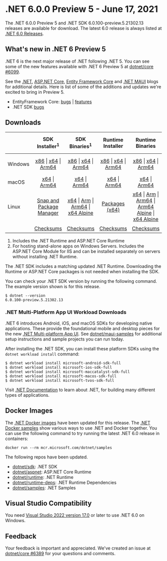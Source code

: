 # .NET 6.0.0 Preview 5 - June 17, 2021

The .NET 6.0.0 Preview 5 and .NET SDK 6.0.100-preview.5.21302.13 releases are available for download. The latest 6.0 release is always listed at [.NET 6.0 Releases](../README.md).

## What's new in .NET 6 Preview 5

.NET 6 is the next major release of .NET following .NET 5. You can see some of the new features available with .NET 6 Preview 5 at [dotnet/core #6099](https://github.com/dotnet/core/issues/6099).

See the [.NET][dotnet-blog], [ASP.NET Core][aspnet-blog], [Entity Framework Core][ef-blog] and [.NET MAUI][maui-blog] blogs for additional details.
Here is list of some of the additions and updates we're excited to bring in Preview 5.

* EntityFramework Core: [bugs][ef_bugs] | [features][ef_features]
* .NET SDK [bugs][sdk_bugs]

## Downloads

|           | SDK Installer<sup>1</sup>                        | SDK Binaries<sup>1</sup>                 | Runtime Installer                                        | Runtime Binaries                                 | ASP.NET Core Runtime           |Windows Desktop Runtime          |
| --------- | :------------------------------------------:     | :----------------------:                 | :---------------------------:                            | :-------------------------:                      | :-----------------:            | :-----------------:            |
| Windows   | [x86][dotnet-sdk-win-x86.exe] \| [x64][dotnet-sdk-win-x64.exe] \| [Arm64][dotnet-sdk-win-arm64.exe] | [x86][dotnet-sdk-win-x86.zip] \| [x64][dotnet-sdk-win-x64.zip] \|  [Arm64][dotnet-sdk-win-arm64.zip] | [x86][dotnet-runtime-win-x86.exe] \| [x64][dotnet-runtime-win-x64.exe] \| [Arm64][dotnet-runtime-win-arm64.exe] | [x86][dotnet-runtime-win-x86.zip] \| [x64][dotnet-runtime-win-x64.zip] \| [Arm64][dotnet-runtime-win-arm64.zip] | [x86][aspnetcore-runtime-win-x86.exe] \| [x64][aspnetcore-runtime-win-x64.exe] \|<br/> [Hosting Bundle][dotnet-hosting-win.exe]<sup>2</sup> | [x86][windowsdesktop-runtime-win-x86.exe] \| [x64][windowsdesktop-runtime-win-x64.exe] \| [Arm64][windowsdesktop-runtime-win-Arm64.exe] |
| macOS     | [x64][dotnet-sdk-osx-x64.pkg] \| [Arm64][dotnet-sdk-osx-arm64.pkg] | [x64][dotnet-sdk-osx-x64.tar.gz]  \| [Arm64][dotnet-sdk-osx-arm64.tar.gz]  | [x64][dotnet-runtime-osx-x64.pkg] \| [Arm64][dotnet-runtime-osx-arm64.pkg] | [x64][dotnet-runtime-osx-x64.tar.gz] \| [Arm64][dotnet-runtime-osx-arm64.tar.gz] | [x64][aspnetcore-runtime-osx-x64.tar.gz] \| [Arm64][aspnetcore-runtime-osx-arm64.tar.gz]  | - |<sup>1</sup>
| Linux     |  [Snap and Package Manager](../install.md) | [x64][dotnet-sdk-linux-x64.tar.gz] \| [Arm][dotnet-sdk-linux-arm.tar.gz] \| [Arm64][dotnet-sdk-linux-arm64.tar.gz] \| [x64 Alpine][dotnet-sdk-linux-musl-x64.tar.gz] | [Packages (x64)][linux-packages] | [x64][dotnet-runtime-linux-x64.tar.gz] \| [Arm][dotnet-runtime-linux-arm.tar.gz] \| [Arm64][dotnet-runtime-linux-arm64.tar.gz] \| [Arm64 Alpine][dotnet-runtime-linux-musl-arm64.tar.gz] \| [x64 Alpine][dotnet-runtime-linux-musl-x64.tar.gz] | [x64][aspnetcore-runtime-linux-x64.tar.gz]<sup>1</sup>  \| [Arm][aspnetcore-runtime-linux-arm.tar.gz] \| [Arm64][aspnetcore-runtime-linux-arm64.tar.gz]<sup>1</sup>  \| [x64 Alpine][aspnetcore-runtime-linux-musl-x64.tar.gz] \| [Arm64 Alpine][aspnetcore-runtime-linux-musl-arm64.tar.gz] | - | <sup>1</sup> |
|  | [Checksums][checksums-sdk]                             | [Checksums][checksums-sdk]                                      | [Checksums][checksums-runtime]                             | [Checksums][checksums-runtime]  | [Checksums][checksums-runtime]  | [Checksums][checksums-runtime]


1. Includes the .NET Runtime and ASP.NET Core Runtime
2. For hosting stand-alone apps on Windows Servers. Includes the ASP.NET Core Module for IIS and can be installed separately on servers without installing .NET Runtime.


The .NET SDK includes a matching updated .NET Runtime. Downloading the Runtime or ASP.NET Core packages is not needed when installing the SDK.

You can check your .NET SDK version by running the following command. The example version shown is for this release.

```console
$ dotnet --version
6.0.100-preview.5.21302.13
```

### .NET Multi-Platform App UI Workload Downloads

.NET 6 introduces Android, iOS, and macOS SDKs for developing native applications. These provide the foundational mobile and desktop pieces for the new [.NET Multi-platform App UI](https://github.com/dotnet/maui). See [dotnet/maui-samples](https://github.com/dotnet/maui-samples) for additional setup instructions and sample projects you can run today.

After installing the .NET SDK, you can install these platform SDKs using the `dotnet workload install` command:

```console
$ dotnet workload install microsoft-android-sdk-full
$ dotnet workload install microsoft-ios-sdk-full
$ dotnet workload install microsoft-maccatalyst-sdk-full
$ dotnet workload install microsoft-macos-sdk-full
$ dotnet workload install microsoft-tvos-sdk-full
```


Visit [.NET Documentation](https://learn.microsoft.com/dotnet/core/) to learn about .NET, for building many different types of applications.


## Docker Images

The [.NET Docker images](https://hub.docker.com/_/microsoft-dotnet) have been updated for this release. The [.NET Docker samples](https://github.com/dotnet/dotnet-docker/blob/main/samples/README.md) show various ways to use .NET and Docker together. You can use the following command to try running the latest .NET 6.0 release in containers:

```console
docker run --rm mcr.microsoft.com/dotnet/samples
```

The following repos have been updated.

* [dotnet/sdk](https://github.com/dotnet/dotnet-docker/blob/main/README.sdk.md): .NET SDK
* [dotnet/aspnet](https://github.com/dotnet/dotnet-docker/blob/main/README.aspnet.md): ASP.NET Core Runtime
* [dotnet/runtime](https://github.com/dotnet/dotnet-docker/blob/main/README.runtime.md): .NET Runtime
* [dotnet/runtime-deps](https://github.com/dotnet/dotnet-docker/blob/main/README.runtime.md): .NET Runtime Dependencies
* [dotnet/samples](https://github.com/dotnet/dotnet-docker/blob/main/README.samples.md): .NET Samples


## Visual Studio Compatibility

You need [Visual Studio 2022 version 17.0](https://visualstudio.microsoft.com) or later to use .NET 6.0 on Windows.


## Feedback

Your feedback is important and appreciated. We've created an issue at [dotnet/core #6389](https://github.com/dotnet/core/issues/6389) for your questions and comments.

[blob-runtime]: https://dotnetcli.blob.core.windows.net/dotnet/Runtime/
[blob-sdk]: https://dotnetcli.blob.core.windows.net/dotnet/Sdk/
[release-notes]: https://github.com/dotnet/core/blob/main/release-notes/6.0/preview/6.0.0-preview.5.md

[checksums-runtime]: https://dotnetcli.blob.core.windows.net/dotnet/checksums/6.0.0-preview.5-sha.txt
[checksums-sdk]: https://dotnetcli.blob.core.windows.net/dotnet/checksums/6.0.0-preview.5-sha.txt

[linux-install]: https://learn.microsoft.com/dotnet/core/install/linux
[linux-setup]: https://github.com/dotnet/core/blob/main/Documentation/linux-setup.md

[dotnet-blog]:  https://devblogs.microsoft.com/dotnet/announcing-net-6-preview-5/
[aspnet-blog]: https://devblogs.microsoft.com/aspnet/asp-net-core-updates-in-net-6-preview-5
[maui-blog]: https://devblogs.microsoft.com/dotnet/announcing-net-maui-preview-5/
[ef-blog]: https://devblogs.microsoft.com/dotnet/announcing-entity-framework-core-6-0-preview-5-compiled-models/
[ef_bugs]: https://github.com/dotnet/efcore/issues?q=is%3Aissue+milestone%3A6.0.0-preview5+is%3Aclosed+label%3Atype-bug
[ef_features]: https://github.com/dotnet/efcore/issues?q=is%3Aissue+milestone%3A6.0.0-preview5+is%3Aclosed+label%3Atype-enhancement

[aspnet_bugs]: https://github.com/aspnet/AspNetCore/issues?q=is%3Aissue+milestone%3A6.0.0-preview5+label%3ADone+label%3Abug
[aspnet_features]: https://github.com/aspnet/AspNetCore/issues?q=is%3Aissue+milestone%3A6.0.0-preview5+label%3ADone+label%3Aenhancement
[runtime_bugs]: https://github.com/dotnet/runtime/issues?utf8=%E2%9C%93&q=is%3Aissue+milestone%3A6.0+label%3Abug+
[runtime_features]: https://github.com/dotnet/runtime/issues?q=is%3Aissue+milestone%3A6.0+label%3Aenhancement

[sdk_bugs]: https://github.com/dotnet/sdk/issues?q=is%3Aissue+is%3Aclosed+milestone%3A6.0.1xx
[linux-packages]: ../install-linux.md


[//]: # ( Runtime 6.0.0-preview.5.21301.5)
[dotnet-runtime-linux-arm.tar.gz]: https://download.visualstudio.microsoft.com/download/pr/4c9c57f5-d602-4534-8baf-dcf74e04e691/c852220420dd23603a866565d1fd452f/dotnet-runtime-6.0.0-preview.5.21301.5-linux-arm.tar.gz
[dotnet-runtime-linux-arm64.tar.gz]: https://download.visualstudio.microsoft.com/download/pr/dad1305e-6269-4c6e-bad1-12680ccfd42c/2a903a2cf6eacfaf44d00f27ca3472ff/dotnet-runtime-6.0.0-preview.5.21301.5-linux-arm64.tar.gz
[dotnet-runtime-linux-musl-arm.tar.gz]: https://download.visualstudio.microsoft.com/download/pr/706413fe-43b7-40af-8fe6-224fe36c9443/bfe4ac59c5a58f1f986a8690af6800ba/dotnet-runtime-6.0.0-preview.5.21301.5-linux-musl-arm.tar.gz
[dotnet-runtime-linux-musl-arm64.tar.gz]: https://download.visualstudio.microsoft.com/download/pr/68c123d8-6072-410f-97f3-3d9535b3e416/ee5344671f68161b1582c394468f8feb/dotnet-runtime-6.0.0-preview.5.21301.5-linux-musl-arm64.tar.gz
[dotnet-runtime-linux-musl-x64.tar.gz]: https://download.visualstudio.microsoft.com/download/pr/750940db-184c-419e-9be4-d8330638cc63/6cee68925ca398206cd3092a279de4f5/dotnet-runtime-6.0.0-preview.5.21301.5-linux-musl-x64.tar.gz
[dotnet-runtime-linux-x64.tar.gz]: https://download.visualstudio.microsoft.com/download/pr/fbf784be-f157-4f40-81bc-508bac32b9d6/273a0d69053e19beb1d048cbd92da627/dotnet-runtime-6.0.0-preview.5.21301.5-linux-x64.tar.gz
[dotnet-runtime-osx-arm64.pkg]: https://download.visualstudio.microsoft.com/download/pr/59b1d539-c76f-493c-9f6e-18c953429084/4c7fafc6ab3f5f4927929b543d62bc81/dotnet-runtime-6.0.0-preview.5.21301.5-osx-arm64.pkg
[dotnet-runtime-osx-arm64.tar.gz]: https://download.visualstudio.microsoft.com/download/pr/ef2cef88-fdc0-4d42-ad0e-3c4bbc4ab806/fed7ea45282bc20fd38a98b54ea5f2f6/dotnet-runtime-6.0.0-preview.5.21301.5-osx-arm64.tar.gz
[dotnet-runtime-osx-x64.pkg]: https://download.visualstudio.microsoft.com/download/pr/c326f2e1-10ee-482e-9871-5fb8de7f7777/dda8203d3b58e56efeca4a7248cdea67/dotnet-runtime-6.0.0-preview.5.21301.5-osx-x64.pkg
[dotnet-runtime-osx-x64.tar.gz]: https://download.visualstudio.microsoft.com/download/pr/8e6155cd-e095-47ac-b642-cfe19c451b17/798abdac364b698400981e8af5471429/dotnet-runtime-6.0.0-preview.5.21301.5-osx-x64.tar.gz
[dotnet-runtime-win-arm64.exe]: https://download.visualstudio.microsoft.com/download/pr/195e2dbe-a67a-4882-9d36-43e525b9070b/bad8c506552923441b7ba3efb097ac32/dotnet-runtime-6.0.0-preview.5.21301.5-win-arm64.exe
[dotnet-runtime-win-arm64.zip]: https://download.visualstudio.microsoft.com/download/pr/cd854d55-6894-4d19-ae27-cdafffd762c6/fb75c483074a9e9e80324f9138843ef6/dotnet-runtime-6.0.0-preview.5.21301.5-win-arm64.zip
[dotnet-runtime-win-x64.exe]: https://download.visualstudio.microsoft.com/download/pr/ef0fa0ce-90d3-4e4d-9573-f15b67ee720f/58a990520b2c53331bcd2a02755eca6d/dotnet-runtime-6.0.0-preview.5.21301.5-win-x64.exe
[dotnet-runtime-win-x64.zip]: https://download.visualstudio.microsoft.com/download/pr/d763969f-3ba9-469a-99ad-d8c09bff879b/5a25bad534f25dafd07fa36036737621/dotnet-runtime-6.0.0-preview.5.21301.5-win-x64.zip
[dotnet-runtime-win-x86.exe]: https://download.visualstudio.microsoft.com/download/pr/1e9c74b3-2535-4420-a268-e510205f4c14/9ed075932877e97ad9b1ecbb60e018c6/dotnet-runtime-6.0.0-preview.5.21301.5-win-x86.exe
[dotnet-runtime-win-x86.zip]: https://download.visualstudio.microsoft.com/download/pr/58fd0ee6-34fe-43c0-8d60-d343cf00258e/1378d08d2cbfe35a45447b5d29fcacbd/dotnet-runtime-6.0.0-preview.5.21301.5-win-x86.zip

[//]: # ( WindowsDesktop 6.0.0-preview.5.21301.4)
[windowsdesktop-runtime-win-arm64.exe]: https://download.visualstudio.microsoft.com/download/pr/09301f50-e9d3-47f0-9826-0518e9a81a71/64397a13cd3a47713e5a72f328bd65f2/windowsdesktop-runtime-6.0.0-preview.5.21301.4-win-arm64.exe
[windowsdesktop-runtime-win-x64.exe]: https://download.visualstudio.microsoft.com/download/pr/3e0ae708-2bc5-4470-8836-67d64eb24eda/0c4342f2e8c032d461a64c9b72881106/windowsdesktop-runtime-6.0.0-preview.5.21301.4-win-x64.exe
[windowsdesktop-runtime-win-x86.exe]: https://download.visualstudio.microsoft.com/download/pr/30fbf394-c4e3-4340-aed8-c881e03b27c9/53a2b97e08e9adec809ed21267406a39/windowsdesktop-runtime-6.0.0-preview.5.21301.4-win-x86.exe

[//]: # ( ASP 6.0.0-preview.5.21301.17)
[aspnetcore-runtime-linux-arm.tar.gz]: https://download.visualstudio.microsoft.com/download/pr/f98b34de-9da4-4911-a974-36f94d684eba/f6245a9a67be46e0c8607c20b275e332/aspnetcore-runtime-6.0.0-preview.5.21301.17-linux-arm.tar.gz
[aspnetcore-runtime-linux-arm64.tar.gz]: https://download.visualstudio.microsoft.com/download/pr/c61af2b3-c528-4c9d-8499-1dfe3b5fb1c5/429383fe42b5f3f458881c4c074bdf3c/aspnetcore-runtime-6.0.0-preview.5.21301.17-linux-arm64.tar.gz
[aspnetcore-runtime-linux-musl-arm.tar.gz]: https://download.visualstudio.microsoft.com/download/pr/cd2a65d4-1daa-4e02-80dd-ddac07feb812/bf84355c2d5e09b0328d20035138d8f6/aspnetcore-runtime-6.0.0-preview.5.21301.17-linux-musl-arm.tar.gz
[aspnetcore-runtime-linux-musl-arm64.tar.gz]: https://download.visualstudio.microsoft.com/download/pr/9c80123f-fadd-463e-8cc7-e649a18e0de1/91f5b4b223fc097a6a025c9c91219a86/aspnetcore-runtime-6.0.0-preview.5.21301.17-linux-musl-arm64.tar.gz
[aspnetcore-runtime-linux-musl-x64.tar.gz]: https://download.visualstudio.microsoft.com/download/pr/25845eea-7b65-4fa4-accf-1699842da775/1903f77becff8e6ba34e6c8de0381e3c/aspnetcore-runtime-6.0.0-preview.5.21301.17-linux-musl-x64.tar.gz
[aspnetcore-runtime-linux-x64.tar.gz]: https://download.visualstudio.microsoft.com/download/pr/fb25635b-34c4-47bf-9f80-be40f001e33f/968620fe6aebaf300635ebb6cf70685f/aspnetcore-runtime-6.0.0-preview.5.21301.17-linux-x64.tar.gz
[aspnetcore-runtime-osx-arm64.tar.gz]: https://download.visualstudio.microsoft.com/download/pr/f0d347e9-82ba-4dad-af79-53ca7a9b92f9/f22d2d4ad96576cbea7f0ba98f5f9285/aspnetcore-runtime-6.0.0-preview.5.21301.17-osx-arm64.tar.gz
[aspnetcore-runtime-osx-x64.tar.gz]: https://download.visualstudio.microsoft.com/download/pr/b4ccd039-1f12-4b40-9198-a992d5131bd0/7ff5e4b828c81eac221ec932e7eb40a8/aspnetcore-runtime-6.0.0-preview.5.21301.17-osx-x64.tar.gz
[aspnetcore-runtime-win-arm64.zip]: https://download.visualstudio.microsoft.com/download/pr/8cac5836-0e83-4f88-beb8-633609f50835/790e099709c0c4fb3ea03c1e1831a236/aspnetcore-runtime-6.0.0-preview.5.21301.17-win-arm64.zip
[aspnetcore-runtime-win-x64.exe]: https://download.visualstudio.microsoft.com/download/pr/c13d1994-bb9b-45c2-a7a5-9a9e98c7e14d/38526aeb5e505dbab37c8c56b245f135/aspnetcore-runtime-6.0.0-preview.5.21301.17-win-x64.exe
[aspnetcore-runtime-win-x64.zip]: https://download.visualstudio.microsoft.com/download/pr/ba997356-994f-42ed-b4e1-39025c4ccb6a/6e7fdd95c3c9f901a64b4f8eeb407f41/aspnetcore-runtime-6.0.0-preview.5.21301.17-win-x64.zip
[aspnetcore-runtime-win-x86.exe]: https://download.visualstudio.microsoft.com/download/pr/03fd9877-39c5-44f4-aae8-a93c1478cd5a/05ee29b94f8eaf3b1cf0bec474312f08/aspnetcore-runtime-6.0.0-preview.5.21301.17-win-x86.exe
[aspnetcore-runtime-win-x86.zip]: https://download.visualstudio.microsoft.com/download/pr/85652fb2-811b-44c0-899d-2f9d9a161f6c/67ddec0efbb096a6b169dc2bc3965993/aspnetcore-runtime-6.0.0-preview.5.21301.17-win-x86.zip
[dotnet-hosting-win.exe]: https://download.visualstudio.microsoft.com/download/pr/c850d922-7954-4e0d-ad31-d581f04e1431/cca5c76bec14321aa4a2dcc9ee17eca8/dotnet-hosting-6.0.0-preview.5.21301.17-win.exe

[//]: # ( SDK 6.0.100-preview.5.21302.13 )
[dotnet-sdk-linux-arm.tar.gz]: https://download.visualstudio.microsoft.com/download/pr/b2412ec4-c6b6-4c10-875b-8b1bc2ea2aa4/973ec23de8c7458cebcf01937b813b0f/dotnet-sdk-6.0.100-preview.5.21302.13-linux-arm.tar.gz
[dotnet-sdk-linux-arm64.tar.gz]: https://download.visualstudio.microsoft.com/download/pr/2bea75e0-9a2f-41ed-9336-4dc23076a691/62c191c6fb281850d06f8a1c16c34699/dotnet-sdk-6.0.100-preview.5.21302.13-linux-arm64.tar.gz
[dotnet-sdk-linux-musl-arm.tar.gz]: https://download.visualstudio.microsoft.com/download/pr/3512f898-9ab3-4897-bcca-b25bb91ddb04/24c6504eb73f812bbec3a5790254f73f/dotnet-sdk-6.0.100-preview.5.21302.13-linux-musl-arm.tar.gz
[dotnet-sdk-linux-musl-arm64.tar.gz]: https://download.visualstudio.microsoft.com/download/pr/d90a868f-dee6-418a-a189-bb16f1bd5d00/1d94110380ea2b0ff53b82101718c1bd/dotnet-sdk-6.0.100-preview.5.21302.13-linux-musl-arm64.tar.gz
[dotnet-sdk-linux-musl-x64.tar.gz]: https://download.visualstudio.microsoft.com/download/pr/68e2a2f9-aab4-40c3-8abc-e22c1e34afef/8c5b1168020496e5f3bc84b7c4ecaf2d/dotnet-sdk-6.0.100-preview.5.21302.13-linux-musl-x64.tar.gz
[dotnet-sdk-linux-x64.tar.gz]: https://download.visualstudio.microsoft.com/download/pr/919880af-ab5a-4b58-8058-7baaea4a09d1/4fe186d747cf416cbdc83fd8354e15ea/dotnet-sdk-6.0.100-preview.5.21302.13-linux-x64.tar.gz
[dotnet-sdk-linux-x64.zip]: https://download.visualstudio.microsoft.com/download/pr/1db1e8d4-0685-4e7a-be25-cb9f016774e1/8f47d46cba3772b130ac0b46615d59fe/dotnet-sdk-6.0.100-preview.5.21302.13-linux-x64.zip
[dotnet-sdk-osx-arm64.pkg]: https://download.visualstudio.microsoft.com/download/pr/b1b77ccc-7428-4ab6-9bd5-dbde5e5fdb56/5a33c488a8bb58eaf1982a2edd2af2a2/dotnet-sdk-6.0.100-preview.5.21302.13-osx-arm64.pkg
[dotnet-sdk-osx-arm64.tar.gz]: https://download.visualstudio.microsoft.com/download/pr/ec3939d5-4c42-4de5-9f00-23ebc5cc657f/1bb83410899be7c5ac906b0dbf9607e1/dotnet-sdk-6.0.100-preview.5.21302.13-osx-arm64.tar.gz
[dotnet-sdk-osx-x64.pkg]: https://download.visualstudio.microsoft.com/download/pr/134a7c15-69cf-40b3-ba78-a78a666ac2de/996de9580ee6c05b2bcb0e9456fdf877/dotnet-sdk-6.0.100-preview.5.21302.13-osx-x64.pkg
[dotnet-sdk-osx-x64.tar.gz]: https://download.visualstudio.microsoft.com/download/pr/6382ce82-4456-41ca-986e-afa7facdeba1/386af1a9e1d3e0b5affabf01c9ad3af6/dotnet-sdk-6.0.100-preview.5.21302.13-osx-x64.tar.gz
[dotnet-sdk-win-arm64.exe]: https://download.visualstudio.microsoft.com/download/pr/4e3a1307-fb38-4a65-b188-eb4d272f76bd/17fcb7eb783e0ebb3901d1b87c9a9215/dotnet-sdk-6.0.100-preview.5.21302.13-win-arm64.exe
[dotnet-sdk-win-arm64.zip]: https://download.visualstudio.microsoft.com/download/pr/80e681d8-3438-4825-beec-b7c3dd230745/10b421fbbaef2f94c038d6589305a3fa/dotnet-sdk-6.0.100-preview.5.21302.13-win-arm64.zip
[dotnet-sdk-win-x64.exe]: https://download.visualstudio.microsoft.com/download/pr/df52c798-6143-42f1-98e0-9cc7fc6257cd/cc09da4dcb8a59c1dcf905952f3382a1/dotnet-sdk-6.0.100-preview.5.21302.13-win-x64.exe
[dotnet-sdk-win-x64.zip]: https://download.visualstudio.microsoft.com/download/pr/74448616-c6d2-40bf-b6da-aa3a6c1009ab/62702150054089e2961aaf32e8ab3ffc/dotnet-sdk-6.0.100-preview.5.21302.13-win-x64.zip
[dotnet-sdk-win-x86.exe]: https://download.visualstudio.microsoft.com/download/pr/14d26ff2-2168-4782-af08-4f03b1dbc870/f15bf82fa14b08ebfdc18ecc0d38e5d5/dotnet-sdk-6.0.100-preview.5.21302.13-win-x86.exe
[dotnet-sdk-win-x86.zip]: https://download.visualstudio.microsoft.com/download/pr/20360038-1b6c-4e4c-ab83-d4cc063722e6/817ea1b688c76f90e70deb428830ffbc/dotnet-sdk-6.0.100-preview.5.21302.13-win-x86.zip

[//]: # ( Symbols )
